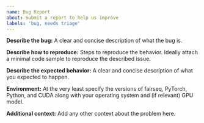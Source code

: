 ```yaml
---
name: Bug Report
about: Submit a report to help us improve
labels: 'bug, needs triage'
---
```


**Describe the bug:**
A clear and concise description of what the bug is.

**Describe how to reproduce:**
Steps to reproduce the behavior. Ideally attach a minimal code sample to
reproduce the described issue.

**Describe the expected behavior:**
A clear and concise description of what you expected to happen.

**Environment:**
At the very least specify the versions of fairseq, PyTorch, Python, and CUDA
along with your operating system and (if relevant) GPU model.

**Additional context:**
Add any other context about the problem here.
